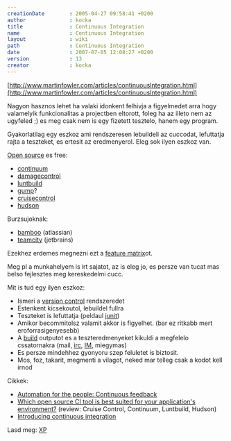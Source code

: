 ```yaml
---
creationDate        : 2005-04-27 09:58:41 +0200 
author              : kocka 
title               : Continuous Integration 
name                : Continuous Integration 
layout              : wiki 
path                : Continuous Integration 
date                : 2007-07-05 12:08:27 +0200 
version             : 13 
creator             : kocka 
---
```

[http://www.martinfowler.com/articles/continuousIntegration.html](http://www.martinfowler.com/articles/continuousIntegration.html)

Nagyon hasznos lehet ha valaki idonkent felhivja a figyelmedet arra hogy valamelyik funkcionalitas a projectben eltorott, foleg ha az illeto nem az ugyfeled ;) es meg csak nem is egy fizetett tesztelo, hanem egy program.

Gyakorlatilag egy eszkoz ami rendszeresen lebuildeli az cuccodat, lefuttatja rajta a teszteket, es ertesit az eredmenyerol. Eleg sok ilyen eszkoz van.

[Open source](Open%20Source.html) es free:

*   [continuum](continuum.html)
*   [damagecontrol](damagecontrol.html)
*   [luntbuild](Missing.html)
*   [gump](gump.html)?
*   [cruisecontrol](cruisecontrol.html)
*   [hudson](https://hudson.dev.java.net/)

Burzsujoknak:

*   [bamboo](http://www.atlassian.com/software/bamboo/) (atlassian)
*   [teamcity](http://www.jetbrains.com/teamcity/) (jetbrains)

Ezekhez erdemes megnezni ezt a [feature matrix](http://damagecontrol.codehaus.org/Continuous+Integration+Server+Feature+Matrix)ot.

Meg pl a munkahelyem is irt sajatot, az is eleg jo, es persze van tucat mas belso fejlesztes meg kereskedelmi cucc.

Mit is tud egy ilyen eszkoz:

*   Ismeri a [version control](version%20control.html) rendszeredet
*   Estenkent kicsekoutol, lebuildel fullra
*   Teszteket is lefuttatja (peldaul [junit](junit.html))
*   Amikor becommitolsz valamit akkor is figyelhet. (bar ez ritkabb mert eroforrasigenyesebb)
*   A [build](build.html) outputot es a teszteredmenyeket kikuldi a megfelelo cssatornakra (mail, [irc](irc.html), [IM](Missing.html), miegymas)
*   Es persze mindehhez gyonyoru szep feluletet is biztosit.
*   Mos, foz, takarit, megmenti a vilagot, neked mar telleg csak a kodot kell irnod

Cikkek:

*   [Automation for the people: Continuous feedback](http://www.ibm.com/developerworks/java/library/j-ap11146/index.html?ca=drs-)
*   [Which open source CI tool is best suited for your application's environment?](http://www.javaworld.com/javaworld/jw-11-2006/jw-1101-ci.html) (review: Cruise Control, Continuum, Luntbuild, Hudson)
*   [Introducing continuous integration  ](http://www.javaworld.com/javaworld/jw-06-2007/jw-06-awci.html)

Lasd meg: [XP](XP.html)



